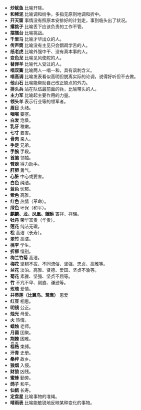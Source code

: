 * **炒鱿鱼** 比喻开除。
* **和稀泥** 比喻调和纷争，多指无原则地调和折中。
* **开天窗** 事情没有照原本安排好的计划走，事到临头出了状况。
* **撂挑子** 比喻丢下应该负责的工作不管。
* **摆擂台** 比喻挑战。
* **千里马** 比喻才华出众的人。
* **传声筒** 比喻没有主见只会鹦鹉学舌的人。
* **纸老虎** 比喻外强中干、没有真本事的人。
* **变色龙** 比喻见风使舵的人。
* **替罪羊** 比喻代人受过的人。
* **唱双簧** 比喻两人一唱一和，具有讽刺含义。
* **唱高调** 比喻发表看似高明但脱离实际的论调，说得好听但不去做。
* **他山石** 比喻能帮助自己改正缺点的外力。
* **排头兵** 站在队伍最前面的兵，比喻带头的人。
* **主力军** 比喻起主要作用的力量。
* **领头羊** 表示行业等的领军者。
* **眉目** 头绪。
* **咽喉** 要塞。
* **白发** 沧桑。
* **乳牙** 稚嫩。
* **七寸** 要害。
* **骨肉** 亲人。
* **手足** 兄弟。
* **手腕** 手段。
* **首脑** 领袖。
* **臂膀** 得力助手。
* **肝胆** 勇气。
* **心脏** 中心或要害。
* **白色** 纯洁。
* **蓝色** 忧郁。
* **紫色** 高雅。
* **红色** 热情（革命）。
* **绿色** 环保（和平）。
* **麒麟、龙、凤凰、貔貅** 吉祥、祥瑞。
* **牡丹** 荣华富贵（华贵）。
* **莲花** 纯洁无瑕。
* **松** 高洁（长寿）。
* **翠竹** 高洁。
* **桃李** 学生。
* **折柳** 惜别。
* **梅兰竹菊** 高洁。
* **梅花** 坚韧不拔、不同流俗、坚强、忠贞、高雅等。
* **兰花** 淡泊、高雅、贤德、爱国、坚贞不渝等。
* **菊花** 素雅、坚强、坚贞不屈等。
* **竹** 不亢不卑、刚直、谦逊等。
* **玫瑰** 爱情。
* **并蒂莲（比翼鸟、鸳鸯）** 恩爱
* **红豆** 相思。
* **明镜** 公正。
* **烛光** 母爱。
* **火** 热情。
* **蜡烛** 老师。
* **月圆** 团聚。
* **荆棘** 困难。
* **<ruby>桎<rt>zhì</rt></ruby><ruby>梏<rt>gù</rt><ruby>** 束缚。
* **汗青** 史册。
* **桑梓** 故乡。
* **狼烟** 入侵。
* **财狼** 凶残。
* **蜜蜂** 勤劳。
* **鸽子** 和平。
* **仙鹤** 长寿。
* **定盘星** 比喻事物的准绳。
* **晴雨表** 比喻能敏锐地反映某种变化的事物。
